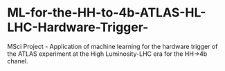 # ML-for-the-HH-to-4b-ATLAS-HL-LHC-Hardware-Trigger-
MSci Project - Application of machine learning for the hardware trigger of the ATLAS experiment at the High Luminosity-LHC era for the HH->4b chanel.

